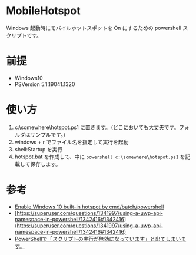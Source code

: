 # MobileHotspot
Windows 起動時にモバイルホットスポットを On にするための powershell スクリプトです。

# 前提
* Windows10
* PSVersion 5.1.19041.1320

# 使い方
1. c:\somewhere\hotspot.ps1 に置きます。（どこにおいても大丈夫です。フォルダはサンプルです。）
2. windows + r でファイル名を指定して実行を起動
3. shell:Startup を実行
4. hotspot.bat を作成して、中に `powershell c:\somewhere\hotspot.ps1` を記載して保存します。

# 参考
* [Enable Windows 10 built-in hotspot by cmd/batch/powershell](https://stackoverflow.com/questions/45833873/enable-windows-10-built-in-hotspot-by-cmd-batch-powershell)
* [https://superuser.com/questions/1341997/using-a-uwp-api-namespace-in-powershell/1342416#1342416](https://superuser.com/questions/1341997/using-a-uwp-api-namespace-in-powershell/1342416#1342416)
* [PowerShellで「スクリプトの実行が無効になっています」と出てしまいます。](https://cloudsteady.jp/post/28760/)
